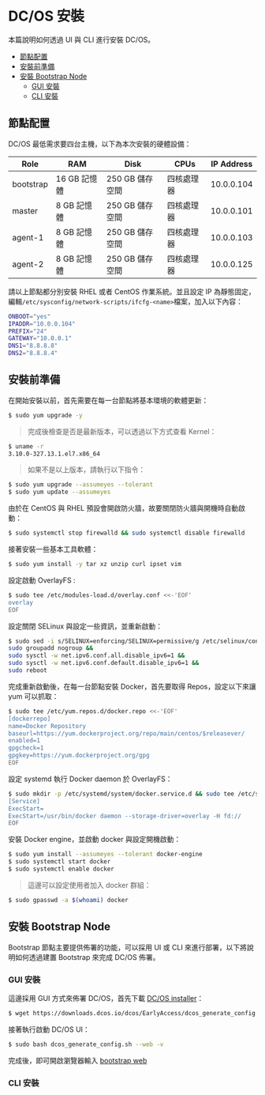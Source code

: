 # DC/OS 安裝
本篇說明如何透過 UI 與 CLI 進行安裝 DC/OS。

- [節點配置](#節點配置)
- [安裝前準備](#安裝前準備)
- [安裝 Bootstrap Node](#安裝-bootstrap-node)
  - [GUI 安裝](#gui-安裝)
  - [CLI 安裝](#cli-安裝)

## 節點配置
DC/OS 最低需求要四台主機，以下為本次安裝的硬體設備：

| Role       	| RAM         	| Disk            	| CPUs       	| IP Address 	|
|------------	|-------------	|-----------------	|------------	|------------	|
| bootstrap 	| 16 GB 記憶體 	| 250 GB 儲存空間 	| 四核處理器 	| 10.0.0.104 	|
| master    	| 8 GB 記憶體 	| 250 GB 儲存空間 	| 四核處理器 	| 10.0.0.101 	|
| agent-1    	| 8 GB 記憶體 	| 250 GB 儲存空間 	| 四核處理器 	| 10.0.0.103 	|
| agent-2    	| 8 GB 記憶體 	| 250 GB 儲存空間 	| 四核處理器 	| 10.0.0.125 	|

請以上節點都分別安裝 RHEL 或者 CentOS 作業系統。並且設定 IP 為靜態固定，編輯```/etc/sysconfig/network-scripts/ifcfg-<name>```檔案，加入以下內容：
```sh
ONBOOT="yes"
IPADDR="10.0.0.104"
PREFIX="24"
GATEWAY="10.0.0.1"
DNS1="8.8.8.8"
DNS2="8.8.8.4"
```

## 安裝前準備
在開始安裝以前，首先需要在每一台節點將基本環境的軟體更新：
```sh
$ sudo yum upgrade -y
```
> 完成後檢查是否是最新版本，可以透過以下方式查看 Kernel：
```sh
$ uname -r
3.10.0-327.13.1.el7.x86_64
```

> 如果不是以上版本，請執行以下指令：
```sh
$ sudo yum upgrade --assumeyes --tolerant
$ sudo yum update --assumeyes
```

由於在 CentOS 與 RHEL 預設會開啟防火牆，故要關閉防火牆與開機時自動啟動：
```sh
$ sudo systemctl stop firewalld && sudo systemctl disable firewalld
```

接著安裝一些基本工具軟體：
```sh
$ sudo yum install -y tar xz unzip curl ipset vim
```

設定啟動 OverlayFS :
```sh
$ sudo tee /etc/modules-load.d/overlay.conf <<-'EOF'
overlay
EOF
```

設定關閉 SELinux 與設定一些資訊，並重新啟動：
```sh
$ sudo sed -i s/SELINUX=enforcing/SELINUX=permissive/g /etc/selinux/config &&
sudo groupadd nogroup &&
sudo sysctl -w net.ipv6.conf.all.disable_ipv6=1 &&
sudo sysctl -w net.ipv6.conf.default.disable_ipv6=1 &&
sudo reboot
```

完成重新啟動後，在每一台節點安裝 Docker，首先要取得 Repos，設定以下來讓 yum 可以抓取：
```sh
$ sudo tee /etc/yum.repos.d/docker.repo <<-'EOF'
[dockerrepo]
name=Docker Repository
baseurl=https://yum.dockerproject.org/repo/main/centos/$releasever/
enabled=1
gpgcheck=1
gpgkey=https://yum.dockerproject.org/gpg
EOF
```

設定 systemd 執行 Docker daemon 於 OverlayFS：
```sh
$ sudo mkdir -p /etc/systemd/system/docker.service.d && sudo tee /etc/systemd/system/docker.service.d/override.conf <<- EOF
[Service]
ExecStart=
ExecStart=/usr/bin/docker daemon --storage-driver=overlay -H fd://
EOF
```

安裝 Docker engine，並啟動 docker 與設定開機啟動：
```sh
$ sudo yum install --assumeyes --tolerant docker-engine
$ sudo systemctl start docker
$ sudo systemctl enable docker
```
> 這邊可以設定使用者加入 docker 群組：
```sh
$ sudo gpasswd -a $(whoami) docker
```

## 安裝 Bootstrap Node
Bootstrap 節點主要提供佈署的功能，可以採用 UI 或 CLI 來進行部署，以下將說明如何透過建置 Bootstrap 來完成 DC/OS 佈署。

### GUI 安裝
這邊採用 GUI 方式來佈署 DC/OS，首先下載 [DC/OS installer](https://downloads.dcos.io/dcos/EarlyAccess/dcos_generate_config.sh?_ga=1.252969481.1283195233.1461920094)：
```sh
$ wget https://downloads.dcos.io/dcos/EarlyAccess/dcos_generate_config.sh
```

接著執行啟動 DC/OS UI：
```sh
$ sudo bash dcos_generate_config.sh --web -v
```

完成後，即可開啟瀏覽器輸入 [bootstrap web](http://<bootstrap-node-public-ip>:9000)



### CLI 安裝
